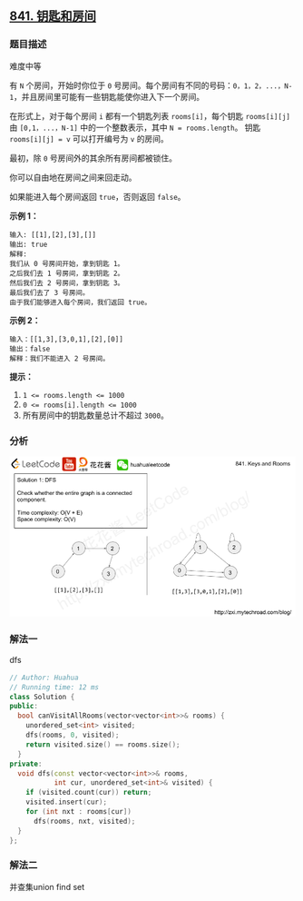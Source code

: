 ## [841. 钥匙和房间](https://leetcode-cn.com/problems/keys-and-rooms/)

### 题目描述

难度中等

有 `N` 个房间，开始时你位于 `0` 号房间。每个房间有不同的号码：`0，1，2，...，N-1`，并且房间里可能有一些钥匙能使你进入下一个房间。

在形式上，对于每个房间 `i` 都有一个钥匙列表 `rooms[i]`，每个钥匙 `rooms[i][j]` 由 `[0,1，...，N-1]` 中的一个整数表示，其中 `N = rooms.length`。 钥匙 `rooms[i][j] = v` 可以打开编号为 `v` 的房间。

最初，除 `0` 号房间外的其余所有房间都被锁住。

你可以自由地在房间之间来回走动。

如果能进入每个房间返回 `true`，否则返回 `false`。

**示例 1：**

```
输入: [[1],[2],[3],[]]
输出: true
解释:  
我们从 0 号房间开始，拿到钥匙 1。
之后我们去 1 号房间，拿到钥匙 2。
然后我们去 2 号房间，拿到钥匙 3。
最后我们去了 3 号房间。
由于我们能够进入每个房间，我们返回 true。
```

**示例 2：**

```
输入：[[1,3],[3,0,1],[2],[0]]
输出：false
解释：我们不能进入 2 号房间。
```

**提示：**

1. `1 <= rooms.length <= 1000`
2. `0 <= rooms[i].length <= 1000`
3. 所有房间中的钥匙数量总计不超过 `3000`。

### 分析

![841-ep190](../images/841-ep190.png)

### 解法一

dfs

```c++
// Author: Huahua
// Running time: 12 ms
class Solution {
public:
  bool canVisitAllRooms(vector<vector<int>>& rooms) {
    unordered_set<int> visited;
    dfs(rooms, 0, visited);
    return visited.size() == rooms.size();
  }
private:
  void dfs(const vector<vector<int>>& rooms, 
           int cur, unordered_set<int>& visited) {
    if (visited.count(cur)) return;
    visited.insert(cur);
    for (int nxt : rooms[cur])
      dfs(rooms, nxt, visited);
  }
};
```

### 解法二

并查集union find set

```c++

```

